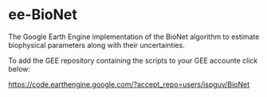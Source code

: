# ee-BioNet
The Google Earth Engine implementation of the BioNet algorithm to estimate biophysical parameters along with their uncertainties.


To add the GEE repository containing the scripts to your GEE accounte click below:

https://code.earthengine.google.com/?accept_repo=users/ispguv/BioNet
